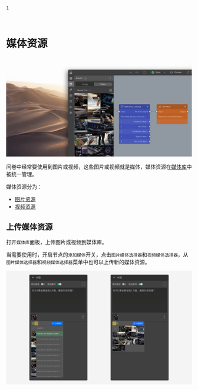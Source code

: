 ```index
1
```
```tag

```
```summary

```
# 媒体资源

<img src='../assets/02mediaResource/01mediaResource/assets-kit-cn.jpg'>

问卷中经常要使用到图片或视频，这些图片或视频就是媒体，媒体资源在[媒体库](../../04layoutOfEditor/03components/02mediaLiberary.md)中被统一管理。

媒体资源分为：

+ [图片资源](./image.md)
+ [视频资源](./video.md)

## 上传媒体资源
打开`媒体库`面板，上传图片或视频到媒体库。

当需要使用时，开启节点的`添加媒体`开关，点击`图片媒体选择器`和`视频媒体选择器`，从`图片媒体选择器`和`视频媒体选择器`菜单中也可以上传新的媒体资源。

<img src='../assets/02mediaResource/01mediaResource/image-menu.png'>